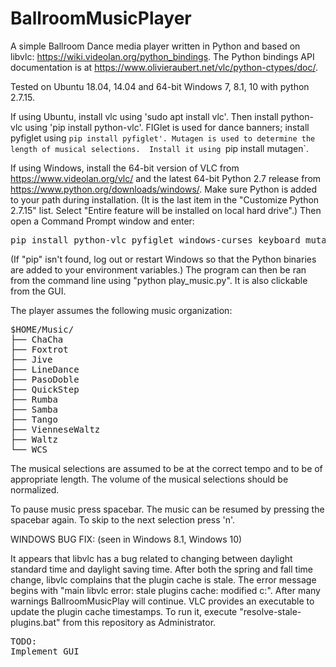 # BallroomMusicPlayer

A simple Ballroom Dance media player written in Python and based on
libvlc: https://wiki.videolan.org/python_bindings.  The Python
bindings API documentation is at
https://www.olivieraubert.net/vlc/python-ctypes/doc/.

Tested on Ubuntu 18.04, 14.04 and 64-bit Windows 7, 8.1, 10 with
python 2.7.15.

If using Ubuntu, install vlc using 'sudo apt install vlc'.  Then
install python-vlc using 'pip install python-vlc'.  FIGlet is used for
dance banners; install pyfiglet using `pip install pyfiglet'. Mutagen
is used to determine the length of musical selections.  Install it
using `pip install mutagen`.

If using Windows, install the 64-bit version of VLC from
https://www.videolan.org/vlc/ and the latest 64-bit Python 2.7 release
from https://www.python.org/downloads/windows/.  Make sure Python is
added to your path during installation. (It is the last item in the
"Customize Python 2.7.15" list. Select "Entire feature will be
installed on local hard drive".) Then open a Command Prompt window and
enter:
<pre>
pip install python-vlc pyfiglet windows-curses keyboard mutagen
</pre>
(If "pip" isn't found, log out or restart Windows so that the Python
binaries are added to your environment variables.)  The program can
then be ran from the command line using "python play_music.py".  It is
also clickable from the GUI.

The player assumes the following music organization:
<pre>
$HOME/Music/
├── ChaCha
├── Foxtrot
├── Jive
├── LineDance
├── PasoDoble
├── QuickStep
├── Rumba
├── Samba
├── Tango
├── VienneseWaltz
├── Waltz
└── WCS
</pre>

The musical selections are assumed to be at the correct tempo and to
be of appropriate length.  The volume of the musical selections should
be normalized.

To pause music press spacebar.  The music can be resumed by pressing
the spacebar again.  To skip to the next selection press 'n'.

WINDOWS BUG FIX: (seen in Windows 8.1, Windows 10)

It appears that libvlc has a bug related to changing between daylight
standard time and daylight saving time.  After both the spring and
fall time change, libvlc complains that the plugin cache is stale.
The error message begins with "main libvlc error: stale plugins cache:
modified c:\".  After many warnings BallroomMusicPlay will continue.
VLC provides an executable to update the plugin cache timestamps.  To
run it, execute "resolve-stale-plugins.bat" from this repository as
Administrator.

<pre>
TODO:
Implement GUI
</pre>
